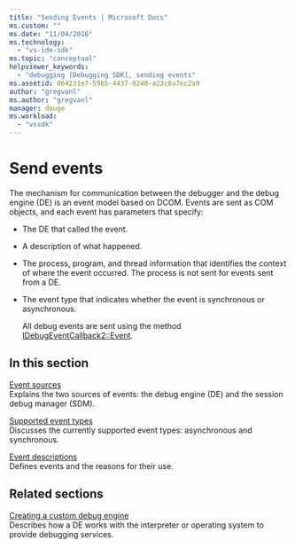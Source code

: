 ```yaml
---
title: "Sending Events | Microsoft Docs"
ms.custom: ""
ms.date: "11/04/2016"
ms.technology: 
  - "vs-ide-sdk"
ms.topic: "conceptual"
helpviewer_keywords: 
  - "debugging [Debugging SDK], sending events"
ms.assetid: 064231e7-59b5-4437-8240-a23c0a7ec2a9
author: "gregvanl"
ms.author: "gregvanl"
manager: douge
ms.workload: 
  - "vssdk"
---
```

# Send events
The mechanism for communication between the debugger and the debug engine (DE) is an event model based on DCOM. Events are sent as COM objects, and each event has parameters that specify:  
  
- The DE that called the event.  
  
- A description of what happened.  
  
- The process, program, and thread information that identifies the context of where the event occurred. The process is not sent for events sent from a DE.  
  
- The event type that indicates whether the event is synchronous or asynchronous.  
  
  All debug events are sent using the method [IDebugEventCallback2::Event](../../extensibility/debugger/reference/idebugeventcallback2-event.md).  
  
## In this section  
 [Event sources](../../extensibility/debugger/event-sources-visual-studio-sdk.md)  
 Explains the two sources of events: the debug engine (DE) and the session debug manager (SDM).  
  
 [Supported event types](../../extensibility/debugger/supported-event-types.md)  
 Discusses the currently supported event types: asynchronous and synchronous.  
  
 [Event descriptions](../../extensibility/debugger/event-descriptions.md)  
 Defines events and the reasons for their use.  
  
## Related sections  
 [Creating a custom debug engine](../../extensibility/debugger/creating-a-custom-debug-engine.md)  
 Describes how a DE works with the interpreter or operating system to provide debugging services.